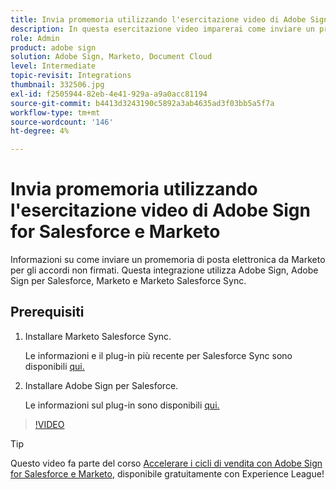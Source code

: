 ```yaml
---
title: Invia promemoria utilizzando l'esercitazione video di Adobe Sign for Salesforce e Marketo
description: In questa esercitazione video imparerai come inviare un promemoria via e-mail da Marketo quando un contratto rimane privo di firma dopo un periodo di tempo
role: Admin
product: adobe sign
solution: Adobe Sign, Marketo, Document Cloud
level: Intermediate
topic-revisit: Integrations
thumbnail: 332506.jpg
exl-id: f2505944-82eb-4e41-929a-a9a0acc81194
source-git-commit: b4413d3243190c5892a3ab4635ad3f03bb5a5f7a
workflow-type: tm+mt
source-wordcount: '146'
ht-degree: 4%

---
```


# Invia promemoria utilizzando l&#39;esercitazione video di Adobe Sign for Salesforce e Marketo

Informazioni su come inviare un promemoria di posta elettronica da Marketo per gli accordi non firmati. Questa integrazione utilizza Adobe Sign, Adobe Sign per Salesforce, Marketo e Marketo Salesforce Sync.

## Prerequisiti

1. Installare Marketo Salesforce Sync.

   Le informazioni e il plug-in più recente per Salesforce Sync sono disponibili [qui.](https://experienceleague.adobe.com/docs/marketo/using/product-docs/crm-sync/salesforce-sync/understanding-the-salesforce-sync.html)

1. Installare Adobe Sign per Salesforce.

   Le informazioni sul plug-in sono disponibili [qui.](https://helpx.adobe.com/ca/sign/using/salesforce-integration-installation-guide.html)

>[!VIDEO](https://video.tv.adobe.com/v/332506?hidetitle=true)

>[!TIP]
>
>Questo video fa parte del corso [Accelerare i cicli di vendita con Adobe Sign for Salesforce e Marketo](https://experienceleague.adobe.com/?recommended=Sign-U-1-2021.1), disponibile gratuitamente con Experience League!

